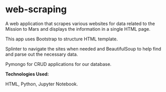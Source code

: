 # web-scraping

A web application that scrapes various websites for data related to the Mission to Mars and displays the information in a single HTML page.

This app uses Bootstrap to structure HTML template.

Splinter to navigate the sites when needed and BeautifulSoup to help find and parse out the necessary data.

Pymongo for CRUD applications for our database. 

**Technologies Used:**

HTML, Python, Jupyter Notebook.
